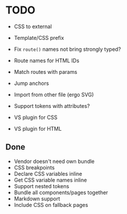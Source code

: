 # TODO

-	CSS to external
-	Template/CSS prefix

-	Fix `route()` names not bring strongly typed?
-	Route names for HTML IDs
-	Match routes with params
-	Jump anchors

-	Import from other file (ergo SVG)
-	Support tokens with attributes?

-	VS plugin for CSS
-	VS plugin for HTML

## Done

-	Vendor doesn't need own bundle
-	CSS breakpoints
-	Declare CSS variables inline
-	Get CSS variable names inline
-	Support nested tokens
-	Bundle all components/pages together
-	Markdown support
-	Include CSS on fallback pages
